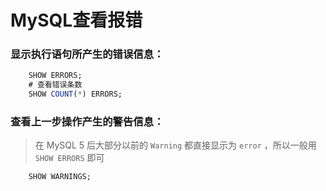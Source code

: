 # MySQL查看报错


### 显示执行语句所产生的错误信息：

```sql
    SHOW ERRORS;
    # 查看错误条数
    SHOW COUNT(*) ERRORS;
```

### 查看上一步操作产生的警告信息：
> 在 MySQL 5 后大部分以前的 `Warning` 都直接显示为 `error` ，所以一般用 `SHOW ERRORS` 即可

```sql
    SHOW WARNINGS;
```